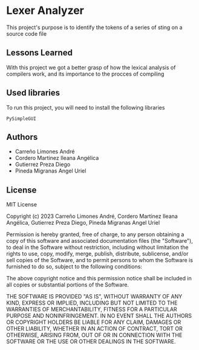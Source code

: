 
# Lexer Analyzer

This project's purpose is to identify the tokens of a series of sting on a source code file


## Lessons Learned

With this project we got a better grasp of how the lexical analysis of compilers work, and its importance to the procces of compiling


## Used libraries

To run this project, you will need to install the following libraries

`PySimpleGUI`



## Authors

- Carreño Limones André
- Cordero Martinez Ileana Angélica  
- Gutierrez Preza Diego
- Pineda Migranas Angel Uriel

## License

MIT License

Copyright (c) 2023 Carreño Limones André, Cordero Martinez Ileana Angélica, Gutierrez Preza Diego, Pineda Migranas Angel Uriel

Permission is hereby granted, free of charge, to any person obtaining a copy
of this software and associated documentation files (the "Software"), to deal
in the Software without restriction, including without limitation the rights
to use, copy, modify, merge, publish, distribute, sublicense, and/or sell
copies of the Software, and to permit persons to whom the Software is
furnished to do so, subject to the following conditions:

The above copyright notice and this permission notice shall be included in all
copies or substantial portions of the Software.

THE SOFTWARE IS PROVIDED "AS IS", WITHOUT WARRANTY OF ANY KIND, EXPRESS OR
IMPLIED, INCLUDING BUT NOT LIMITED TO THE WARRANTIES OF MERCHANTABILITY,
FITNESS FOR A PARTICULAR PURPOSE AND NONINFRINGEMENT. IN NO EVENT SHALL THE
AUTHORS OR COPYRIGHT HOLDERS BE LIABLE FOR ANY CLAIM, DAMAGES OR OTHER
LIABILITY, WHETHER IN AN ACTION OF CONTRACT, TORT OR OTHERWISE, ARISING FROM,
OUT OF OR IN CONNECTION WITH THE SOFTWARE OR THE USE OR OTHER DEALINGS IN THE
SOFTWARE.

